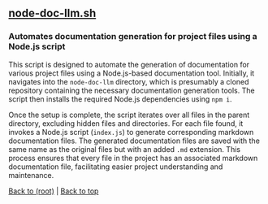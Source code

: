 ## [node-doc-llm.sh](node-doc-llm.sh)

### Automates documentation generation for project files using a Node.js script

This script is designed to automate the generation of documentation for various project files using a Node.js-based documentation tool. Initially, it navigates into the `node-doc-llm` directory, which is presumably a cloned repository containing the necessary documentation generation tools. The script then installs the required Node.js dependencies using `npm i`.

Once the setup is complete, the script iterates over all files in the parent directory, excluding hidden files and directories. For each file found, it invokes a Node.js script (`index.js`) to generate corresponding markdown documentation files. The generated documentation files are saved with the same name as the original files but with an added `.md` extension. This process ensures that every file in the project has an associated markdown documentation file, facilitating easier project understanding and maintenance.

[Back to (root)](#root) | [Back to top](#table-of-contents)
